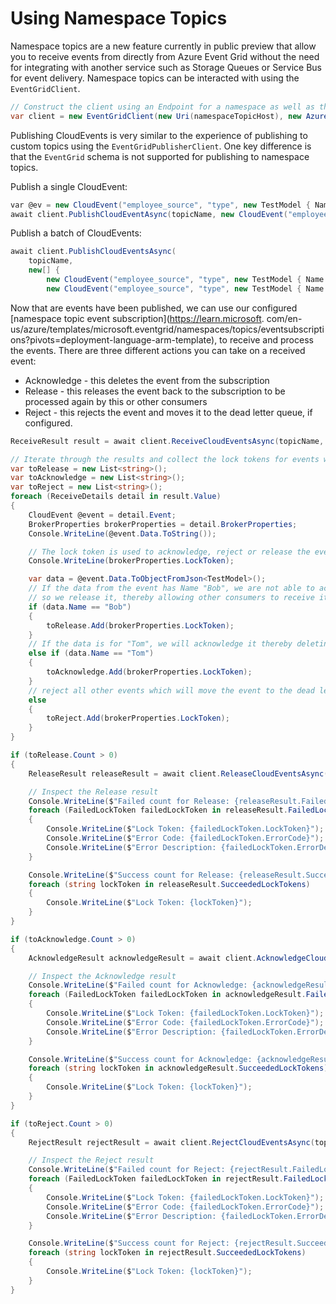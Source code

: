 # Using Namespace Topics

Namespace topics are a new feature currently in public preview that allow you to receive events from directly from Azure Event Grid 
without the need for integrating with another service such as Storage Queues or Service Bus for event delivery. Namespace topics can be 
interacted with using the `EventGridClient`.

```C# Snippet:CreateNamespaceClient
// Construct the client using an Endpoint for a namespace as well as the shared access key
var client = new EventGridClient(new Uri(namespaceTopicHost), new AzureKeyCredential(namespaceKey));
```

Publishing CloudEvents is very similar to the experience of publishing to custom topics using the `EventGridPublisherClient`.
One key difference is that the `EventGrid` schema is not supported for publishing to namespace topics.

Publish a single CloudEvent:

```C# Snippet:PublishSingleEvent
var @ev = new CloudEvent("employee_source", "type", new TestModel { Name = "Bob", Age = 18 });
await client.PublishCloudEventAsync(topicName, new CloudEvent("employee_source", "type", new TestModel { Name = "Bob", Age = 18 }));
```

Publish a batch of CloudEvents:

```C# Snippet:PublishBatchOfEvents
await client.PublishCloudEventsAsync(
    topicName,
    new[] {
        new CloudEvent("employee_source", "type", new TestModel { Name = "Tom", Age = 55 }),
        new CloudEvent("employee_source", "type", new TestModel { Name = "Alice", Age = 25 })});
```

Now that are events have been published, we can use our configured [namespace topic event subscription](https://learn.microsoft.
com/en-us/azure/templates/microsoft.eventgrid/namespaces/topics/eventsubscriptions?pivots=deployment-language-arm-template), to receive 
and process the events.
There are three different actions you can take on a received event:
 - Acknowledge - this deletes the event from the subscription
 - Release - this releases the event back to the subscription to be processed again by this or other consumers
 - Reject - this rejects the event and moves it to the dead letter queue, if configured.

```C# Snippet:ReceiveAndProcessEvents
ReceiveResult result = await client.ReceiveCloudEventsAsync(topicName, subscriptionName, maxEvents: 3);

// Iterate through the results and collect the lock tokens for events we want to release/acknowledge/result
var toRelease = new List<string>();
var toAcknowledge = new List<string>();
var toReject = new List<string>();
foreach (ReceiveDetails detail in result.Value)
{
    CloudEvent @event = detail.Event;
    BrokerProperties brokerProperties = detail.BrokerProperties;
    Console.WriteLine(@event.Data.ToString());

    // The lock token is used to acknowledge, reject or release the event
    Console.WriteLine(brokerProperties.LockToken);

    var data = @event.Data.ToObjectFromJson<TestModel>();
    // If the data from the event has Name "Bob", we are not able to acknowledge it yet,
    // so we release it, thereby allowing other consumers to receive it.
    if (data.Name == "Bob")
    {
        toRelease.Add(brokerProperties.LockToken);
    }
    // If the data is for "Tom", we will acknowledge it thereby deleting it from the subscription.
    else if (data.Name == "Tom")
    {
        toAcknowledge.Add(brokerProperties.LockToken);
    }
    // reject all other events which will move the event to the dead letter queue if it is configured
    else
    {
        toReject.Add(brokerProperties.LockToken);
    }
}

if (toRelease.Count > 0)
{
    ReleaseResult releaseResult = await client.ReleaseCloudEventsAsync(topicName, subscriptionName, toRelease);

    // Inspect the Release result
    Console.WriteLine($"Failed count for Release: {releaseResult.FailedLockTokens.Count}");
    foreach (FailedLockToken failedLockToken in releaseResult.FailedLockTokens)
    {
        Console.WriteLine($"Lock Token: {failedLockToken.LockToken}");
        Console.WriteLine($"Error Code: {failedLockToken.ErrorCode}");
        Console.WriteLine($"Error Description: {failedLockToken.ErrorDescription}");
    }

    Console.WriteLine($"Success count for Release: {releaseResult.SucceededLockTokens.Count}");
    foreach (string lockToken in releaseResult.SucceededLockTokens)
    {
        Console.WriteLine($"Lock Token: {lockToken}");
    }
}

if (toAcknowledge.Count > 0)
{
    AcknowledgeResult acknowledgeResult = await client.AcknowledgeCloudEventsAsync(topicName, subscriptionName, toAcknowledge);

    // Inspect the Acknowledge result
    Console.WriteLine($"Failed count for Acknowledge: {acknowledgeResult.FailedLockTokens.Count}");
    foreach (FailedLockToken failedLockToken in acknowledgeResult.FailedLockTokens)
    {
        Console.WriteLine($"Lock Token: {failedLockToken.LockToken}");
        Console.WriteLine($"Error Code: {failedLockToken.ErrorCode}");
        Console.WriteLine($"Error Description: {failedLockToken.ErrorDescription}");
    }

    Console.WriteLine($"Success count for Acknowledge: {acknowledgeResult.SucceededLockTokens.Count}");
    foreach (string lockToken in acknowledgeResult.SucceededLockTokens)
    {
        Console.WriteLine($"Lock Token: {lockToken}");
    }
}

if (toReject.Count > 0)
{
    RejectResult rejectResult = await client.RejectCloudEventsAsync(topicName, subscriptionName, toReject);

    // Inspect the Reject result
    Console.WriteLine($"Failed count for Reject: {rejectResult.FailedLockTokens.Count}");
    foreach (FailedLockToken failedLockToken in rejectResult.FailedLockTokens)
    {
        Console.WriteLine($"Lock Token: {failedLockToken.LockToken}");
        Console.WriteLine($"Error Code: {failedLockToken.ErrorCode}");
        Console.WriteLine($"Error Description: {failedLockToken.ErrorDescription}");
    }

    Console.WriteLine($"Success count for Reject: {rejectResult.SucceededLockTokens.Count}");
    foreach (string lockToken in rejectResult.SucceededLockTokens)
    {
        Console.WriteLine($"Lock Token: {lockToken}");
    }
}
```